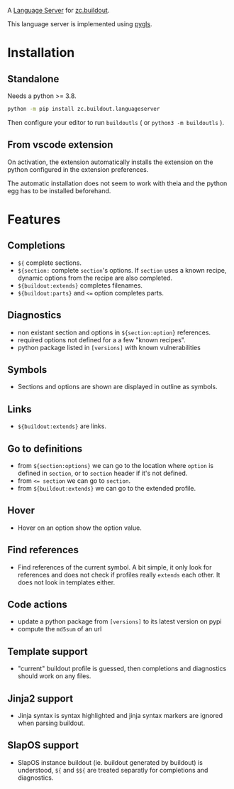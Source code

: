 A [Language Server](https://microsoft.github.io/language-server-protocol/) for [zc.buildout](http://www.buildout.org/).

This language server is implemented using [pygls](https://github.com/openlawlibrary/pygls).

# Installation

## Standalone

Needs a python >= 3.8.

```bash
python -m pip install zc.buildout.languageserver
```

Then configure your editor to run `buildoutls` ( or `python3 -m buildoutls` ).

## From vscode extension

On activation, the extension automatically installs the extension on the python configured in the extension preferences.

The automatic installation does not seem to work with theia and the python egg has to be installed beforehand.

# Features

## Completions

- `${` complete sections.
- `${section:` complete `section`'s options. If `section` uses a known recipe, dynamic options from the recipe are also completed.
- `${buildout:extends}` completes filenames.
- `${buildout:parts}` and `<=` option completes parts.

## Diagnostics

- non existant section and options in `${section:option}` references.
- required options not defined for a a few "known recipes".
- python package listed in `[versions]` with known vulnerabilities

## Symbols

- Sections and options are shown are displayed in outline as symbols.

## Links

- `${buildout:extends}` are links.

## Go to definitions

- from `${section:options}` we can go to the location where `option` is defined in `section`, or to `section` header if it's not defined.
- from `<= section` we can go to `section`.
- from `${buildout:extends}` we can go to the extended profile.

## Hover

- Hover on an option show the option value.

## Find references

- Find references of the current symbol. A bit simple, it only look for references and does not check if profiles really `extends` each other. It does not look in templates either.

## Code actions

- update a python package from `[versions]` to its latest version on pypi
- compute the `md5sum` of an url

## Template support

- "current" buildout profile is guessed, then completions and diagnostics should work on any files.

## Jinja2 support

- Jinja syntax is syntax highlighted and jinja syntax markers are ignored when parsing buildout.

## SlapOS support

- SlapOS instance buildout (ie. buildout generated by buildout) is understood, `${` and `$${` are treated separatly for completions and diagnostics.
